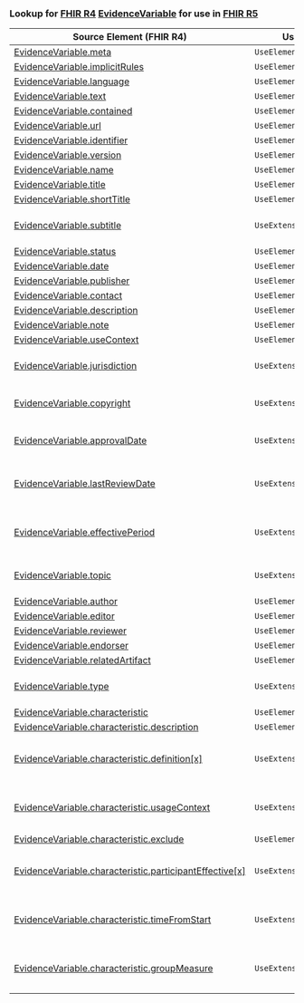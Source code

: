 ### Lookup for [FHIR R4](https://hl7.org/fhir/R4/) [EvidenceVariable](https://hl7.org/fhir/R4/EvidenceVariable.html) for use in [FHIR R5](https://hl7.org/fhir/R5/)

| Source Element (FHIR R4) | Usage | Target |
| -------------- | ----- | ------ |
| [EvidenceVariable.meta](https://hl7.org/fhir/R4/EvidenceVariable.html#resource) | `UseElementSameName` | [EvidenceVariable.meta](https://hl7.org/fhir/R5/EvidenceVariable.html#resource) |
| [EvidenceVariable.implicitRules](https://hl7.org/fhir/R4/EvidenceVariable.html#resource) | `UseElementSameName` | [EvidenceVariable.implicitRules](https://hl7.org/fhir/R5/EvidenceVariable.html#resource) |
| [EvidenceVariable.language](https://hl7.org/fhir/R4/EvidenceVariable.html#resource) | `UseElementSameName` | [EvidenceVariable.language](https://hl7.org/fhir/R5/EvidenceVariable.html#resource) |
| [EvidenceVariable.text](https://hl7.org/fhir/R4/EvidenceVariable.html#resource) | `UseElementSameName` | [EvidenceVariable.text](https://hl7.org/fhir/R5/EvidenceVariable.html#resource) |
| [EvidenceVariable.contained](https://hl7.org/fhir/R4/EvidenceVariable.html#resource) | `UseElementSameName` | [EvidenceVariable.contained](https://hl7.org/fhir/R5/EvidenceVariable.html#resource) |
| [EvidenceVariable.url](https://hl7.org/fhir/R4/EvidenceVariable.html#resource) | `UseElementSameName` | [EvidenceVariable.url](https://hl7.org/fhir/R5/EvidenceVariable.html#resource) |
| [EvidenceVariable.identifier](https://hl7.org/fhir/R4/EvidenceVariable.html#resource) | `UseElementSameName` | [EvidenceVariable.identifier](https://hl7.org/fhir/R5/EvidenceVariable.html#resource) |
| [EvidenceVariable.version](https://hl7.org/fhir/R4/EvidenceVariable.html#resource) | `UseElementSameName` | [EvidenceVariable.version](https://hl7.org/fhir/R5/EvidenceVariable.html#resource) |
| [EvidenceVariable.name](https://hl7.org/fhir/R4/EvidenceVariable.html#resource) | `UseElementSameName` | [EvidenceVariable.name](https://hl7.org/fhir/R5/EvidenceVariable.html#resource) |
| [EvidenceVariable.title](https://hl7.org/fhir/R4/EvidenceVariable.html#resource) | `UseElementSameName` | [EvidenceVariable.title](https://hl7.org/fhir/R5/EvidenceVariable.html#resource) |
| [EvidenceVariable.shortTitle](https://hl7.org/fhir/R4/EvidenceVariable.html#resource) | `UseElementSameName` | [EvidenceVariable.shortTitle](https://hl7.org/fhir/R5/EvidenceVariable.html#resource) |
| [EvidenceVariable.subtitle](https://hl7.org/fhir/R4/EvidenceVariable.html#resource) | `UseExtension` | [http://hl7.org/fhir/4.0/StructureDefinition/extension-EvidenceVariable.subtitle](StructureDefinition-ext-R4-EvidenceVariable.subtitle.html) |
| [EvidenceVariable.status](https://hl7.org/fhir/R4/EvidenceVariable.html#resource) | `UseElementSameName` | [EvidenceVariable.status](https://hl7.org/fhir/R5/EvidenceVariable.html#resource) |
| [EvidenceVariable.date](https://hl7.org/fhir/R4/EvidenceVariable.html#resource) | `UseElementSameName` | [EvidenceVariable.date](https://hl7.org/fhir/R5/EvidenceVariable.html#resource) |
| [EvidenceVariable.publisher](https://hl7.org/fhir/R4/EvidenceVariable.html#resource) | `UseElementSameName` | [EvidenceVariable.publisher](https://hl7.org/fhir/R5/EvidenceVariable.html#resource) |
| [EvidenceVariable.contact](https://hl7.org/fhir/R4/EvidenceVariable.html#resource) | `UseElementSameName` | [EvidenceVariable.contact](https://hl7.org/fhir/R5/EvidenceVariable.html#resource) |
| [EvidenceVariable.description](https://hl7.org/fhir/R4/EvidenceVariable.html#resource) | `UseElementSameName` | [EvidenceVariable.description](https://hl7.org/fhir/R5/EvidenceVariable.html#resource) |
| [EvidenceVariable.note](https://hl7.org/fhir/R4/EvidenceVariable.html#resource) | `UseElementSameName` | [EvidenceVariable.note](https://hl7.org/fhir/R5/EvidenceVariable.html#resource) |
| [EvidenceVariable.useContext](https://hl7.org/fhir/R4/EvidenceVariable.html#resource) | `UseElementSameName` | [EvidenceVariable.useContext](https://hl7.org/fhir/R5/EvidenceVariable.html#resource) |
| [EvidenceVariable.jurisdiction](https://hl7.org/fhir/R4/EvidenceVariable.html#resource) | `UseExtension` | [http://hl7.org/fhir/4.0/StructureDefinition/extension-EvidenceVariable.jurisdiction](StructureDefinition-ext-R4-EvidenceVariable.jurisdiction.html) |
| [EvidenceVariable.copyright](https://hl7.org/fhir/R4/EvidenceVariable.html#resource) | `UseExtension` | [http://hl7.org/fhir/4.0/StructureDefinition/extension-EvidenceVariable.copyright](StructureDefinition-ext-R4-EvidenceVariable.copyright.html) |
| [EvidenceVariable.approvalDate](https://hl7.org/fhir/R4/EvidenceVariable.html#resource) | `UseExtension` | [http://hl7.org/fhir/4.0/StructureDefinition/extension-EvidenceVariable.approvalDate](StructureDefinition-ext-R4-EvidenceVariable.approvalDate.html) |
| [EvidenceVariable.lastReviewDate](https://hl7.org/fhir/R4/EvidenceVariable.html#resource) | `UseExtension` | [http://hl7.org/fhir/4.0/StructureDefinition/extension-EvidenceVariable.lastReviewDate](StructureDefinition-ext-R4-EvidenceVariable.lastReviewDate.html) |
| [EvidenceVariable.effectivePeriod](https://hl7.org/fhir/R4/EvidenceVariable.html#resource) | `UseExtension` | [http://hl7.org/fhir/4.0/StructureDefinition/extension-EvidenceVariable.effectivePeriod](StructureDefinition-ext-R4-EvidenceVariable.effectivePeriod.html) |
| [EvidenceVariable.topic](https://hl7.org/fhir/R4/EvidenceVariable.html#resource) | `UseExtension` | [http://hl7.org/fhir/4.0/StructureDefinition/extension-EvidenceVariable.topic](StructureDefinition-ext-R4-EvidenceVariable.topic.html) |
| [EvidenceVariable.author](https://hl7.org/fhir/R4/EvidenceVariable.html#resource) | `UseElementSameName` | [EvidenceVariable.author](https://hl7.org/fhir/R5/EvidenceVariable.html#resource) |
| [EvidenceVariable.editor](https://hl7.org/fhir/R4/EvidenceVariable.html#resource) | `UseElementSameName` | [EvidenceVariable.editor](https://hl7.org/fhir/R5/EvidenceVariable.html#resource) |
| [EvidenceVariable.reviewer](https://hl7.org/fhir/R4/EvidenceVariable.html#resource) | `UseElementSameName` | [EvidenceVariable.reviewer](https://hl7.org/fhir/R5/EvidenceVariable.html#resource) |
| [EvidenceVariable.endorser](https://hl7.org/fhir/R4/EvidenceVariable.html#resource) | `UseElementSameName` | [EvidenceVariable.endorser](https://hl7.org/fhir/R5/EvidenceVariable.html#resource) |
| [EvidenceVariable.relatedArtifact](https://hl7.org/fhir/R4/EvidenceVariable.html#resource) | `UseElementSameName` | [EvidenceVariable.relatedArtifact](https://hl7.org/fhir/R5/EvidenceVariable.html#resource) |
| [EvidenceVariable.type](https://hl7.org/fhir/R4/EvidenceVariable.html#resource) | `UseExtension` | [http://hl7.org/fhir/4.0/StructureDefinition/extension-EvidenceVariable.type](StructureDefinition-ext-R4-EvidenceVariable.type.html) |
| [EvidenceVariable.characteristic](https://hl7.org/fhir/R4/EvidenceVariable.html#resource) | `UseElementSameName` | [EvidenceVariable.characteristic](https://hl7.org/fhir/R5/EvidenceVariable.html#resource) |
| [EvidenceVariable.characteristic.description](https://hl7.org/fhir/R4/EvidenceVariable.html#resource) | `UseElementSameName` | [EvidenceVariable.characteristic.description](https://hl7.org/fhir/R5/EvidenceVariable.html#resource) |
| [EvidenceVariable.characteristic.definition[x]](https://hl7.org/fhir/R4/EvidenceVariable.html#resource) | `UseExtension` | [http://hl7.org/fhir/4.0/StructureDefinition/extension-EvidenceVariable.characteristic.definition](StructureDefinition-ext-R4-EvidenceVariable.ch.definition.html) |
| [EvidenceVariable.characteristic.usageContext](https://hl7.org/fhir/R4/EvidenceVariable.html#resource) | `UseExtension` | [http://hl7.org/fhir/4.0/StructureDefinition/extension-EvidenceVariable.characteristic.usageContext](StructureDefinition-ext-R4-EvidenceVariable.ch.usageContext.html) |
| [EvidenceVariable.characteristic.exclude](https://hl7.org/fhir/R4/EvidenceVariable.html#resource) | `UseElementSameName` | [EvidenceVariable.characteristic.exclude](https://hl7.org/fhir/R5/EvidenceVariable.html#resource) |
| [EvidenceVariable.characteristic.participantEffective[x]](https://hl7.org/fhir/R4/EvidenceVariable.html#resource) | `UseExtension` | [http://hl7.org/fhir/4.0/StructureDefinition/extension-EvidenceVariable.characteristic.participantEffective](StructureDefinition-ext-R4-EvidenceVariable.ch.participantEffective.html) |
| [EvidenceVariable.characteristic.timeFromStart](https://hl7.org/fhir/R4/EvidenceVariable.html#resource) | `UseExtension` | [http://hl7.org/fhir/4.0/StructureDefinition/extension-EvidenceVariable.characteristic.timeFromStart](StructureDefinition-ext-R4-EvidenceVariable.ch.timeFromStart.html) |
| [EvidenceVariable.characteristic.groupMeasure](https://hl7.org/fhir/R4/EvidenceVariable.html#resource) | `UseExtension` | [http://hl7.org/fhir/4.0/StructureDefinition/extension-EvidenceVariable.characteristic.groupMeasure](StructureDefinition-ext-R4-EvidenceVariable.ch.groupMeasure.html) |
